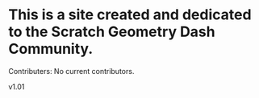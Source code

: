 # This is a site created and dedicated to the Scratch Geometry Dash Community.

Contributers: No current contributors.

v1.01
